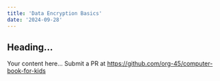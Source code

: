 ```yaml
---
title: 'Data Encryption Basics'
date: '2024-09-28'
---
```


## Heading...
Your content here...
Submit a PR at https://github.com/org-45/computer-book-for-kids
